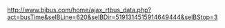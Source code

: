 http://www.bjbus.com/home/ajax_rtbus_data.php?act=busTime&selBLine=620&selBDir=5191314515914649444&selBStop=3
